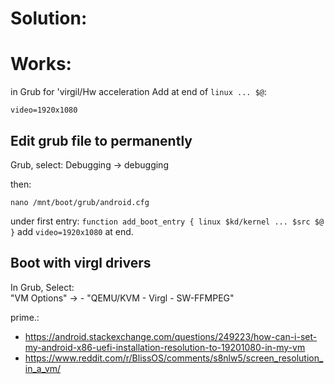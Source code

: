 # Solution:
# Works:
in Grub for 'virgil/Hw acceleration
Add at end of `linux ... $@`:

```
video=1920x1080
```

## Edit grub file to permanently
Grub, select: Debugging -> debugging

then:
```
nano /mnt/boot/grub/android.cfg
```

under first entry: `function add_boot_entry { linux $kd/kernel ... $src $@ }`
add `video=1920x1080` at end.

## Boot with virgl drivers
In Grub, Select:  
"VM Options" -> - "QEMU/KVM - Virgl - SW-FFMPEG"


prime.:
- https://android.stackexchange.com/questions/249223/how-can-i-set-my-android-x86-uefi-installation-resolution-to-19201080-in-my-vm
- https://www.reddit.com/r/BlissOS/comments/s8nlw5/screen_resolution_in_a_vm/
